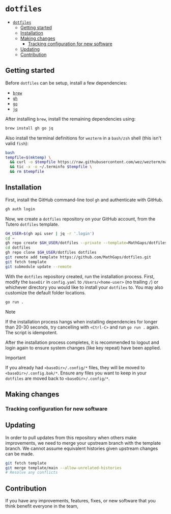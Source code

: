 # `dotfiles`

<!--toc:start-->

- [`dotfiles`](#dotfiles)
  - [Getting started](#getting-started)
  - [Installation](#installation)
  - [Making changes](#making-changes)
    - [Tracking configuration for new software](#tracking-configuration-for-new-software)
  - [Updating](#updating)
  - [Contribution](#contribution)
  <!--toc:end-->

## Getting started

Before `dotfiles` can be setup, install a few dependencies:

- [`brew`](https://brew.sh/)
- [`gh`](https://docs.github.com/en/github-cli/github-cli/quickstart)
- [`go`](https://go.dev/doc/install)
- [`jq`](https://jqlang.github.io/jq/download/)

After installing `brew`, install the remaining dependencies using:

```bash
brew install gh go jq
```

Also install the terminal definitions for `wezterm` in a `bash/zsh` shell (this isn't valid `fish`):

```bash
bash
tempfile=$(mktemp) \
  && curl -o $tempfile https://raw.githubusercontent.com/wez/wezterm/main/termwiz/data/wezterm.terminfo \
  && tic -x -o ~/.terminfo $tempfile \
  && rm $tempfile
```

## Installation

First, install the GitHub command-line tool `gh` and authenticate with GitHub.

```bash
gh auth login
```

Now, we create a `dotfiles` repository on your GitHub account, from the Tutero `dotfiles` template.

```bash
GH_USER=$(gh api user | jq -r '.login')
cd ~
gh repo create $GH_USER/dotfiles --private --template=MathGaps/dotfiles
cd dotfiles
gh repo clone $GH_USER/dotfiles dotfiles
git remote add template https://github.com/MathGaps/dotfiles.git
git fetch template
git submodule update --remote
```

With the `dotfiles` repository created, run the installation process. First, modify the `baseDir` in `config.yaml` to `/Users/<home-user>` (no trailing `/`) or whichever directory you would like to install your `dotfiles` to. You may also customize the default folder locations.

```bash
go run .
```

> [!NOTE]
> If the installation process hangs when installing dependencies for longer than 20-30 seconds, try cancelling with `<Ctrl-C>` and run `go run .` again. The script is idempotent.

After the installation process completes, it is recommended to logout and login again to ensure system changes (like key repeat) have been applied.

> [!IMPORTANT]
> If you already had `<baseDir>/.config/*` files, they will be moved to `<baseDir>/.config.bak/*`. Ensure any files you want to keep in your `dotfiles` are moved back to `<baseDir>/.config/*`.

## Making changes

### Tracking configuration for new software

## Updating

In order to pull updates from this repository when others make improvements, we need to merge your upstream branch with the template branch. We cannot assume equivalent histories given upstream changes can be made.

```bash
git fetch template
git merge template/main --allow-unrelated-histories
# Resolve any conflicts
```

## Contribution

If you have any improvements, features, fixes, or new software that you think benefit everyone in the team,
